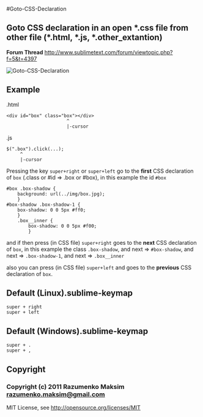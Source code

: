 #Goto-CSS-Declaration

## Goto CSS declaration in an open \*.css file from other file (\*.html, \*.js, \*.other_extantion)

**Forum Thread**
http://www.sublimetext.com/forum/viewtopic.php?f=5&t=4397

![Goto-CSS-Declaration](https://github.com/rmaksim/Sublime-Text-2-Goto-CSS-Declaration/raw/master/goto_css_declaration.gif)


Example
-------
.html

    <div id="box" class="box"></div>
                          ^
                          |-cursor

.js

    $(".box").click(...);
         ^
         |-cursor


Pressing the key `super+right` or `super+left` go to the **first** CSS declaration of `box` (.class or #id => .box or #box), in this example the id `#box`

    #box .box-shadow {
        background: url(../img/box.jpg);
        }
    #box-shadow .box-shadow-1 {
        box-shadow: 0 0 5px #ff0;
        }
        .box__inner {
            box-shadow: 0 0 5px #f00;
            }

and if then press (in CSS file) `super+right` goes to the **next** CSS declaration of `box`, in this example the class `.box-shadow`, and next => `#box-shadow`, and next => `.box-shadow-1`, and next => `.box__inner`

also you can press (in CSS file) `super+left` and goes to the **previous** CSS declaration of `box`.


Default (Linux).sublime-keymap
------------------------------
    super + right
    super + left


Default (Windows).sublime-keymap
------------------------------
    super + .
    super + ,


Copyright
---------
### Copyright (c) 2011 Razumenko Maksim <razumenko.maksim@gmail.com>

MIT License, see http://opensource.org/licenses/MIT